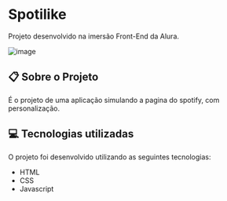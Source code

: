 # Spotilike

 Projeto desenvolvido na imersão Front-End da Alura.

![image](https://github.com/user-attachments/assets/2e6a8a75-63cd-4a4b-9d72-69877fd65839)

## :clipboard: Sobre o Projeto
É o projeto de uma aplicação simulando a pagina do spotify, com personalização.

## :computer: Tecnologias utilizadas

O projeto foi desenvolvido utilizando as seguintes tecnologias:
- HTML
- CSS
- Javascript
